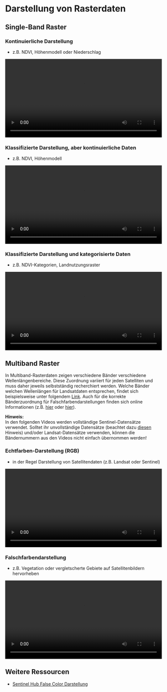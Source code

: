 # Darstellung von Rasterdaten

## Single-Band Raster
### Kontinuierliche Darstellung
* z.B. NDVI, Höhenmodell oder Niederschlag

<video width="100%" controls src="https://courses.gistools.geog.uni-heidelberg.de/giscience/gis-einfuehrung/-/wikis/uploads/QGIS/videos/qgis_raster_display_singleband.mp4"></video>

### Klassifizierte Darstellung, aber kontinuierliche Daten
* z.B. NDVI, Höhenmodell

<video width="100%" controls src="https://courses.gistools.geog.uni-heidelberg.de/giscience/gis-einfuehrung/-/wikis/uploads/QGIS/videos/qgis_raster_display_singleband_discrete.mp4"></video>

### Klassifizierte Darstellung und kategorisierte Daten
* z.B. NDVI-Kategorien, Landnutzungsraster

<video width="100%" controls src="https://courses.gistools.geog.uni-heidelberg.de/giscience/gis-einfuehrung/-/wikis/uploads/QGIS/videos/qgis_raster_display_singleband_palleted.mp4"></video>

## Multiband Raster
In Multiband-Rasterdaten zeigen verschiedene Bänder verschiedene Wellenlängenbereiche. Diese Zuordnung variiert für jeden Satelliten und muss daher jeweils selbstständig recherchiert werden. Welche Bänder welchen Wellenlängen für Landsatdaten entsprechen, findet sich beispielsweise unter folgendem [Link](https://de.wikipedia.org/wiki/Landsat_8). Auch für die korrekte Bänderzuordnung für Falschfarbendarstellungen finden sich online Informationen (z.B. [hier](http://blog.imagico.de/uber-falsche-farben/) oder [hier](https://www.esri.com/arcgis-blog/products/product/imagery/band-combinations-for-landsat-8/)).

**Hinweis:**  
In den folgenden Videos werden vollständige Sentinel-Datensätze verwendet. Solltet ihr unvollständige Datensätze (beachtet dazu [diesen](qgis-Globale-Funktionen#build-virtual-raster) Hinweis) und/oder Landsat-Datensätze verwenden, können die Bändernummern aus den Videos nicht einfach übernommen werden!
 
### Echtfarben-Darstellung (RGB)
* in der Regel Darstellung von Satellitendaten (z.B. Landsat oder Sentinel)

<video width="100%" controls src="https://courses.gistools.geog.uni-heidelberg.de/giscience/gis-einfuehrung/-/wikis/uploads/QGIS/videos/qgis_raster_display_multiband_rgb.mp4"></video>

### Falschfarbendarstellung
* z.B. Vegetation oder vergletscherte Gebiete auf Satellitenbildern hervorheben

<video width="100%" controls src="https://courses.gistools.geog.uni-heidelberg.de/giscience/gis-einfuehrung/-/wikis/uploads/QGIS/videos/qgis_raster_display_multiband_false_color.mp4"></video>

## Weitere Ressourcen
* [Sentinel Hub False Color Darstellung](https://www.sentinel-hub.com/eoproducts/false-color)
